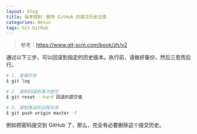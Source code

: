 ```yaml
---
layout: blog
title: 版本控制：删除 GitHub 的提交历史记录
categories: Nexus
tags: Git GitHub
---
```


> 参考：https://www.git-scm.com/book/zh/v2

通过以下三步，可以回滚到指定的历史版本。执行前，请做好备份，然后三思而后行。

```bash
# 1. 查看历史
$ git log

# 2. 强制回退到某次提交
$ git reset --hard 回退的提交值

# 3. 强制推送到远程仓库
$ git push origin master -f
```

例如把密码提交到 GitHub 了，那么，完全有必要删除这个提交历史。